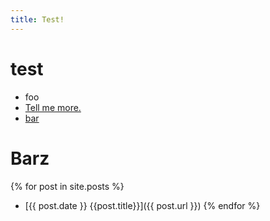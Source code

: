 ```yaml
---
title: Test!
---
```


# test

- foo
- [Tell me more.](about)
- [bar](more)

# Barz

{% for post in site.posts %}
- [{{ post.date }} {{post.title}}]({{ post.url }})
{% endfor %}

